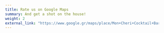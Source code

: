 ```yaml
---
title: Rate us on Google Maps
summary: And get a shot on the house!
weight: 2
external_link: "https://www.google.gr/maps/place/Mon+Cheri+Cocktail+Bar/@37.0429829,22.1108527,17z/data=!3m1!4b1!4m6!3m5!1s0x1361b1abd29c43a5:0x6730c9246d2dbd04!8m2!3d37.0429786!4d22.1134276!16s%2Fg%2F11pzk73_hh?entry=ttu&g_ep=EgoyMDI1MDExNS4wIKXMDSoASAFQAw%3D%3D"
---
```


